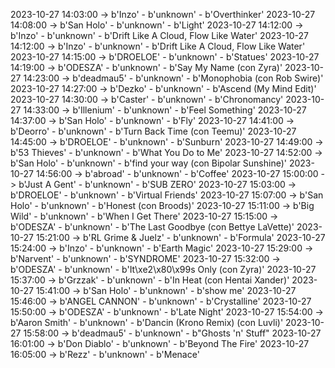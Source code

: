 2023-10-27 14:03:00 -> b'Inzo' - b'unknown' - b'Overthinker'
2023-10-27 14:08:00 -> b'San Holo' - b'unknown' - b'Light'
2023-10-27 14:12:00 -> b'Inzo' - b'unknown' - b'Drift Like A Cloud, Flow Like Water'
2023-10-27 14:12:00 -> b'Inzo' - b'unknown' - b'Drift Like A Cloud, Flow Like Water'
2023-10-27 14:15:00 -> b'DROELOE' - b'unknown' - b'Statues'
2023-10-27 14:19:00 -> b'ODESZA' - b'unknown' - b'Say My Name (con Zyra)'
2023-10-27 14:23:00 -> b'deadmau5' - b'unknown' - b'Monophobia (con Rob Swire)'
2023-10-27 14:27:00 -> b'Dezko' - b'unknown' - b'Ascend (My Mind Edit)'
2023-10-27 14:30:00 -> b'Caster' - b'unknown' - b'Chronomancy'
2023-10-27 14:33:00 -> b'Illenium' - b'unknown' - b'Feel Something'
2023-10-27 14:37:00 -> b'San Holo' - b'unknown' - b'Fly'
2023-10-27 14:41:00 -> b'Deorro' - b'unknown' - b'Turn Back Time (con Teemu)'
2023-10-27 14:45:00 -> b'DROELOE' - b'unknown' - b'Sunburn'
2023-10-27 14:49:00 -> b'53 Thieves' - b'unknown' - b'What You Do to Me'
2023-10-27 14:52:00 -> b'San Holo' - b'unknown' - b'find your way (con Bipolar Sunshine)'
2023-10-27 14:56:00 -> b'abroad' - b'unknown' - b'Coffee'
2023-10-27 15:00:00 -> b'Just A Gent' - b'unknown' - b'SUB ZERO'
2023-10-27 15:03:00 -> b'DROELOE' - b'unknown' - b'Virtual Friends'
2023-10-27 15:07:00 -> b'San Holo' - b'unknown' - b'Honest (con Broods)'
2023-10-27 15:11:00 -> b'Big Wild' - b'unknown' - b'When I Get There'
2023-10-27 15:15:00 -> b'ODESZA' - b'unknown' - b'The Last Goodbye (con Bettye LaVette)'
2023-10-27 15:21:00 -> b'RL Grime & Juelz' - b'unknown' - b'Formula'
2023-10-27 15:24:00 -> b'Inzo' - b'unknown' - b'Earth Magic'
2023-10-27 15:29:00 -> b'Narvent' - b'unknown' - b'SYNDROME'
2023-10-27 15:32:00 -> b'ODESZA' - b'unknown' - b'It\xe2\x80\x99s Only (con Zyra)'
2023-10-27 15:37:00 -> b'Grzzak' - b'unknown' - b'In Heat (con Hentai Xander)'
2023-10-27 15:41:00 -> b'San Holo' - b'unknown' - b'show me'
2023-10-27 15:46:00 -> b'ANGEL CANNON' - b'unknown' - b'Crystalline'
2023-10-27 15:50:00 -> b'ODESZA' - b'unknown' - b'Late Night'
2023-10-27 15:54:00 -> b'Aaron Smith' - b'unknown' - b'Dancin (Krono Remix) (con Luvli)'
2023-10-27 15:58:00 -> b'deadmau5' - b'unknown' - b"Ghosts 'n' Stuff"
2023-10-27 16:01:00 -> b'Don Diablo' - b'unknown' - b'Beyond The Fire'
2023-10-27 16:05:00 -> b'Rezz' - b'unknown' - b'Menace'
